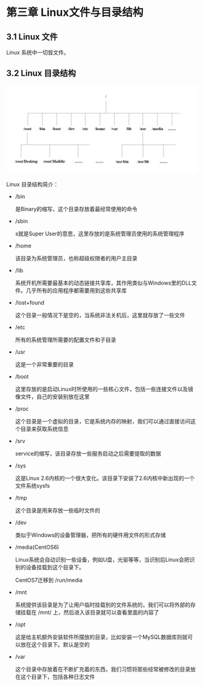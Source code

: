 # 第三章 Linux文件与目录结构

## 3.1 Linux 文件

Linux 系统中一切皆文件。

## 3.2 Linux 目录结构

![img.png](picture/img.png)

Linux 目录结构简介：

* /bin

  是Binary的缩写，这个目录存放着最经常使用的命令

* /sbin

  s就是Super User的意思，这里存放的是系统管理员使用的系统管理程序

* /home

  该目录为系统管理员，也称超级权限者的用户主目录

* /lib

  系统开机所需要最基本的动态链接共享库，其作用类似与Windows里的DLL文件。几乎所有的应用程序都需要用到这些共享库

* /lost+found

  这个目录一般情况下是空的，当系统非法关机后，这里就存放了一些文件

* /etc

  所有的系统管理所需要的配置文件和子目录

* /usr

  这是一个非常重要的目录

* /boot

  这里存放的是启动Linux时所使用的一些核心文件，包括一些连接文件以及镜像文件，自己的安装别放在这里

* /proc

  这个目录是一个虚拟的目录，它是系统内存的映射，我们可以通过直接访问这个目录来获取系统信息

* /srv

  service的缩写，该目录存放一些服务启动之后需要提取的数据

* /sys

  这是Linux 2.6内核的一个很大变化。该目录下安装了2.6内核中新出现的一个文件系统sysfs

* /tmp

  这个目录是用来存放一些临时文件的

* /dev

  类似于Windows的设备管理器，把所有的硬件用文件的形式存储

* /media(CentOS6)

  Linux系统会自动识别一些设备，例如U盘，光驱等等，当识别后Linux会把识别的设备挂载到这个目录下。

  CentOS7迁移到 /run/media

* /mnt

  系统提供该目录是为了让用户临时挂载别的文件系统的，我们可以将外部的存储挂载在 /mnt/ 上，然后进入该目录就可以查看里面的内容了

* /opt

  这是给主机额外安装软件所摆放的目录，比如安装一个MySQL数据库则就可以放在这个目录下。默认是空的

* /var

  这个目录中存放着在不断扩充着的东西，我们习惯将那些经常被修改的目录放在这个目录下，包括各种日志文件